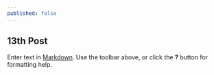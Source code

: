 ```yaml
---
published: false
---
```


## 13th Post

Enter text in [Markdown](http://daringfireball.net/projects/markdown/). Use the toolbar above, or click the **?** button for formatting help.
